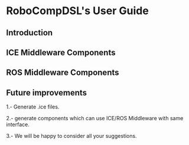 RoboCompDSL's User Guide
============

## Introduction



## ICE Middleware Components

## ROS Middleware Components

## Future improvements

  1.- Generate .ice files.
  
  2.- generate components which can use ICE/ROS Middleware with same interface.
  
  3.- We will be happy to consider all your suggestions.
